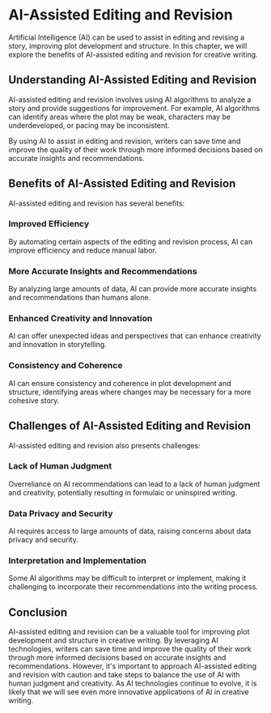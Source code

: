 AI-Assisted Editing and Revision
=============================================================================================

Artificial Intelligence (AI) can be used to assist in editing and revising a story, improving plot development and structure. In this chapter, we will explore the benefits of AI-assisted editing and revision for creative writing.

Understanding AI-Assisted Editing and Revision
----------------------------------------------

AI-assisted editing and revision involves using AI algorithms to analyze a story and provide suggestions for improvement. For example, AI algorithms can identify areas where the plot may be weak, characters may be underdeveloped, or pacing may be inconsistent.

By using AI to assist in editing and revision, writers can save time and improve the quality of their work through more informed decisions based on accurate insights and recommendations.

Benefits of AI-Assisted Editing and Revision
--------------------------------------------

AI-assisted editing and revision has several benefits:

### Improved Efficiency

By automating certain aspects of the editing and revision process, AI can improve efficiency and reduce manual labor.

### More Accurate Insights and Recommendations

By analyzing large amounts of data, AI can provide more accurate insights and recommendations than humans alone.

### Enhanced Creativity and Innovation

AI can offer unexpected ideas and perspectives that can enhance creativity and innovation in storytelling.

### Consistency and Coherence

AI can ensure consistency and coherence in plot development and structure, identifying areas where changes may be necessary for a more cohesive story.

Challenges of AI-Assisted Editing and Revision
----------------------------------------------

AI-assisted editing and revision also presents challenges:

### Lack of Human Judgment

Overreliance on AI recommendations can lead to a lack of human judgment and creativity, potentially resulting in formulaic or uninspired writing.

### Data Privacy and Security

AI requires access to large amounts of data, raising concerns about data privacy and security.

### Interpretation and Implementation

Some AI algorithms may be difficult to interpret or implement, making it challenging to incorporate their recommendations into the writing process.

Conclusion
----------

AI-assisted editing and revision can be a valuable tool for improving plot development and structure in creative writing. By leveraging AI technologies, writers can save time and improve the quality of their work through more informed decisions based on accurate insights and recommendations. However, it's important to approach AI-assisted editing and revision with caution and take steps to balance the use of AI with human judgment and creativity. As AI technologies continue to evolve, it is likely that we will see even more innovative applications of AI in creative writing.
